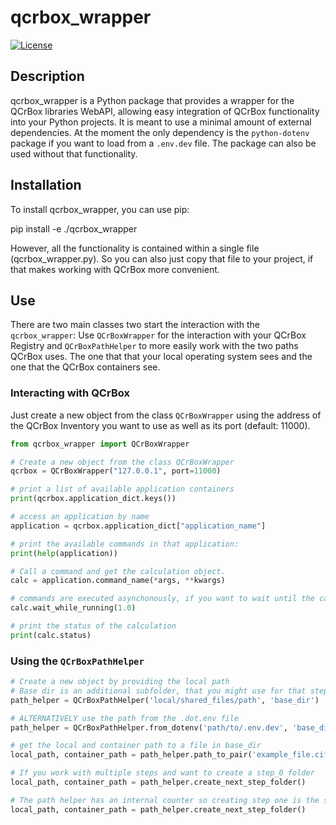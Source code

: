 # qcrbox_wrapper

[![License](https://img.shields.io/badge/license-MPL2.0-blue.svg)](https://github.com/QCrBox/QCrBox/blob/dev/LICENSE)

## Description

qcrbox_wrapper is a Python package that provides a wrapper for the QCrBox libraries WebAPI, allowing easy integration of QCrBox functionality into your Python projects. It is meant to use a minimal amount of external dependencies. At the moment the only dependency is the `python-dotenv` package if you want to load from a `.env.dev` file. The package can also be used without that functionality.

## Installation

To install qcrbox_wrapper, you can use pip:

pip install -e ./qcrbox_wrapper

However, all the functionality is contained within a single file (qcrbox_wrapper.py). So you can also just copy that file to your project, if that makes working with QCrBox more convenient.
## Use

There are two main classes two start the interaction with the `qcrbox_wrapper`: Use `QCrBoxWrapper` for the interaction with your QCrBox Registry and `QCrBoxPathHelper` to more easily work with the two paths QCrBox uses. The one that that your local operating system sees and the one that the QCrBox containers see.

### Interacting with QCrBox

Just create a new object from the class `QCrBoxWrapper` using the address of the QCrBox Inventory you want to use as well as its port (default: 11000).

```python
from qcrbox_wrapper import QCrBoxWrapper

# Create a new object from the class QCrBoxWrapper
qcrbox = QCrBoxWrapper("127.0.0.1", port=11000)

# print a list of available application containers
print(qcrbox.application_dict.keys())

# access an application by name
application = qcrbox.application_dict["application_name"]

# print the available commands in that application:
print(help(application))

# Call a command and get the calculation object. 
calc = application.command_name(*args, **kwargs)

# commands are executed asynchonously, if you want to wait until the calculation is done:
calc.wait_while_running(1.0)

# print the status of the calculation
print(calc.status)
```

### Using the `QCrBoxPathHelper`
```python
# Create a new object by providing the local path
# Base dir is an additional subfolder, that you might use for that step etc.
path_helper = QCrBoxPathHelper('local/shared_files/path', 'base_dir')

# ALTERNATIVELY use the path from the .dot.env file
path_helper = QCrBoxPathHelper.from_dotenv('path/to/.env.dev', 'base_dir')

# get the local and container path to a file in base_dir
local_path, container_path = path_helper.path_to_pair('example_file.cif')

# If you work with multiple steps and want to create a step_0 folder
local_path, container_path = path_helper.create_next_step_folder()

# The path helper has an internal counter so creating step one is the same
local_path, container_path = path_helper.create_next_step_folder()
```